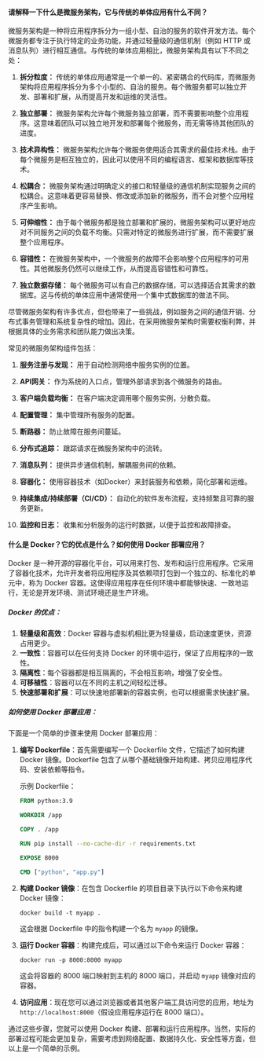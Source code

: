 #### 请解释一下什么是微服务架构，它与传统的单体应用有什么不同？
微服务架构是一种将应用程序拆分为一组小型、自治的服务的软件开发方法。每个微服务都专注于执行特定的业务功能，并通过轻量级的通信机制（例如 HTTP 或消息队列）进行相互通信。与传统的单体应用相比，微服务架构具有以下不同之处：

1. **拆分粒度：** 传统的单体应用通常是一个单一的、紧密耦合的代码库，而微服务架构将应用程序拆分为多个小型的、自治的服务。每个微服务都可以独立开发、部署和扩展，从而提高开发和运维的灵活性。

2. **独立部署：** 微服务架构允许每个微服务独立部署，而不需要影响整个应用程序。这意味着团队可以独立地开发和部署每个微服务，而无需等待其他团队的进度。

3. **技术异构性：** 微服务架构允许每个微服务使用适合其需求的最佳技术栈。由于每个微服务是相互独立的，因此可以使用不同的编程语言、框架和数据库等技术。

4. **松耦合：** 微服务架构通过明确定义的接口和轻量级的通信机制实现服务之间的松耦合。这意味着更容易替换、修改或添加新的微服务，而不会对整个应用程序产生影响。

5. **可伸缩性：** 由于每个微服务都是独立部署和扩展的，微服务架构可以更好地应对不同服务之间的负载不均衡。只需对特定的微服务进行扩展，而不需要扩展整个应用程序。

6. **容错性：** 在微服务架构中，一个微服务的故障不会影响整个应用程序的可用性。其他微服务仍然可以继续工作，从而提高容错性和可靠性。

7. **独立数据存储：** 每个微服务可以有自己的数据存储，可以选择适合其需求的数据库。这与传统的单体应用中通常使用一个集中式数据库的做法不同。

尽管微服务架构有许多优点，但也带来了一些挑战，例如服务之间的通信开销、分布式事务管理和系统复杂性的增加。因此，在采用微服务架构时需要权衡利弊，并根据具体的业务需求和团队能力做出决策。

常见的微服务架构组件包括：

1. **服务注册与发现：** 用于自动检测网络中服务实例的位置。

2. **API网关：** 作为系统的入口点，管理外部请求到各个微服务的路由。

3. **客户端负载均衡：** 在客户端决定调用哪个服务实例，分散负载。

4. **配置管理：** 集中管理所有服务的配置。

5. **断路器：** 防止故障在服务间蔓延。

6. **分布式追踪：** 跟踪请求在微服务架构中的流转。

7. **消息队列：** 提供异步通信机制，解耦服务间的依赖。

8. **容器化：** 使用容器技术（如Docker）来封装服务和依赖，简化部署和运维。

9. **持续集成/持续部署（CI/CD）：** 自动化的软件发布流程，支持频繁且可靠的服务更新。

10. **监控和日志：** 收集和分析服务的运行时数据，以便于监控和故障排查。


#### 什么是 Docker？它的优点是什么？如何使用 Docker 部署应用？
Docker 是一种开源的容器化平台，可以用来打包、发布和运行应用程序。它采用了容器化技术，允许开发者将应用程序及其依赖项打包到一个独立的、标准化的单元中，称为 Docker 容器。这使得应用程序在任何环境中都能够快速、一致地运行，无论是开发环境、测试环境还是生产环境。

##### Docker 的优点：
1. **轻量级和高效**：Docker 容器与虚拟机相比更为轻量级，启动速度更快，资源占用更少。
2. **一致性**：容器可以在任何支持 Docker 的环境中运行，保证了应用程序的一致性。
3. **隔离性**：每个容器都是相互隔离的，不会相互影响，增强了安全性。
4. **可移植性**：容器可以在不同的主机之间轻松迁移。
5. **快速部署和扩展**：可以快速地部署新的容器实例，也可以根据需求快速扩展。

##### 如何使用 Docker 部署应用：
下面是一个简单的步骤来使用 Docker 部署应用：

1. **编写 Dockerfile**：首先需要编写一个 Dockerfile 文件，它描述了如何构建 Docker 镜像。Dockerfile 包含了从哪个基础镜像开始构建、拷贝应用程序代码、安装依赖等指令。
   
   示例 Dockerfile：
   ```dockerfile
   FROM python:3.9

   WORKDIR /app

   COPY . /app

   RUN pip install --no-cache-dir -r requirements.txt

   EXPOSE 8000

   CMD ["python", "app.py"]
   ```

2. **构建 Docker 镜像**：在包含 Dockerfile 的项目目录下执行以下命令来构建 Docker 镜像：
   
   ```
   docker build -t myapp .
   ```
   这会根据 Dockerfile 中的指令构建一个名为 `myapp` 的镜像。

3. **运行 Docker 容器**：构建完成后，可以通过以下命令来运行 Docker 容器：
   
   ```
   docker run -p 8000:8000 myapp
   ```
   这会将容器的 8000 端口映射到主机的 8000 端口，并启动 `myapp` 镜像对应的容器。

4. **访问应用**：现在您可以通过浏览器或者其他客户端工具访问您的应用，地址为 `http://localhost:8000`（假设应用程序运行在 8000 端口）。

通过这些步骤，您就可以使用 Docker 构建、部署和运行应用程序。当然，实际的部署过程可能会更加复杂，需要考虑到网络配置、数据持久化、安全性等方面，但以上是一个简单的示例。